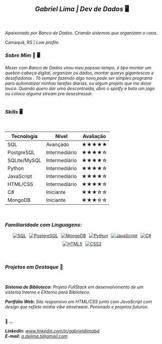 <h2 align="center"><strong><em>Gabriel Lima | Dev de Dados</em></strong> 🖥️</h2>

<br>

  *Apaixonado por Banco de Dados. Criando sistemas que organizam o caos.*
  
  Camaquã, RS   | *Low profile.* 
<br>

<h3><strong><em>Sobre Mim</em></strong> 🧟 🖥️</h3>



 *Mexer com Banco de Dados virou meu papssa-tempo, é tipo montar um quebra-cabeça digital, organizar os dados, montar quarys gigantescas e desafiadoras . Tô sempre fazendo algo novo,pode ser simples programa para automatizar minhas tarefas diarias, ou algum projeto que me deixe louco. Quando quero dar uma descontraída, abro o spotfy e boto um jogo ou coloco alguma stream pra desestressar.*
<br>
<br>

<h3><strong><em>Skills</em></strong> 🖥️</h3>

<br>

| Tecnologia      | Nível        | Avaliação     |
|-----------------|--------------|---------------|
| SQL             | Avançado     | ★★★★★      |
| PostgreSQL      | Intermediário| ★★★★☆      |
| SQLite/MySQL    | Intermediário| ★★★★☆      |
| Python          | Intermediário| ★★★★☆      |
| JavaScript      | Intermediário| ★★★★☆      |
| HTML/CSS        | Intermediário| ★★★★☆      |
| C#              | Iniciante    | ★★★☆☆      |
| MongoDB         | Iniciante    | ★★★☆☆      |

<br>

<h3><strong><em>Familiaridade com Linguagens:</em></strong> </h3>

<div align="center" style="display: flex; flex-wrap: wrap; gap: 10px; justify-content: center;">

  <a href="https://www.mysql.com/" target="_blank">
    <img src="https://img.shields.io/badge/SQL-4479A1?style=for-the-badge&logo=mysql&logoColor=white" alt="SQL" />
  </a>

  <a href="https://www.postgresql.org/" target="_blank">
    <img src="https://img.shields.io/badge/PostgreSQL-336791?style=for-the-badge&logo=postgresql&logoColor=white" alt="PostgreSQL" />
  </a>

  <a href="https://www.mongodb.com/" target="_blank">
    <img src="https://img.shields.io/badge/MongoDB-47A248?style=for-the-badge&logo=mongodb&logoColor=white" alt="MongoDB" />
  </a>

  <a href="https://www.python.org/" target="_blank">
    <img src="https://img.shields.io/badge/Python-3776AB?style=for-the-badge&logo=python&logoColor=white" alt="Python" />
  </a>

  <a href="https://developer.mozilla.org/en-US/docs/Web/JavaScript" target="_blank">
    <img src="https://img.shields.io/badge/JavaScript-F7DF1E?style=for-the-badge&logo=javascript&logoColor=black" alt="JavaScript" />
  </a>

 
  <a href="https://learn.microsoft.com/en-us/dotnet/csharp/" target="_blank">
    <img src="https://img.shields.io/badge/C%23-178600?style=for-the-badge&logo=csharp&logoColor=white" alt="C#" />
  </a>

  <a href="https://developer.mozilla.org/en-US/docs/Web/HTML" target="_blank">
    <img src="https://img.shields.io/badge/HTML5-E34F26?style=for-the-badge&logo=html5&logoColor=white" alt="HTML5" />
  </a>

  <a href="https://developer.mozilla.org/en-US/docs/Web/CSS" target="_blank">
    <img src="https://img.shields.io/badge/CSS3-1572B6?style=for-the-badge&logo=css3&logoColor=white" alt="CSS3" />
  </a>
</div>

<br>
<br>
<h3><strong><em>Projetos em Destaque</em></strong> 📂</h3>
<br>

***Sistema de Biblioteca:*** *Projeto FullStack em desenvolvimento de um sistema Interno e EXterno para Biblioteca.*

***Portfólio Web:*** *Site responsivo em HTML/CSS junto com JavaScript com design que reflete minha vibe streetwear.*
*Pensnado e projetos futuros*.
 <br>
 <br>
 
📍 ***...***

***LinkedIn:*** *www.linkedin.com/in/gabrieldlimabd.*  
***E-mail:*** *g.delima.ti@gmail.com* 
